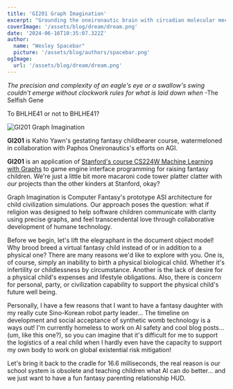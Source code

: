 ```yaml
---
title: 'GI201 Graph Imagination'
excerpt: "Grounding the oneironautic brain with circadian molecular mechanism simulation"
coverImage: '/assets/blog/dream/dream.png'
date: '2024-06-16T10:35:07.322Z'
author:
  name: "Wesley Spacebar"
  picture: '/assets/blog/authors/spacebar.png'
ogImage:
  url: '/assets/blog/dream/dream.png'
---
```

*The precision and complexity of an eagle's eye or a swallow's swing couldn't emerge without clockwork rules for what is laid down when*
-The Selfish Gene

To BHLHE41 or not to BHLHE41?

![GI201 Graph Imagination](/assets/blog/dream/graph_imagination.png)


**GI201** is Kahlo Yawn's gestating fantasy childbearer course, watermeloned in collaboration with Paphos Oneironautics's efforts on AGI.

**GI201** is an application of [Stanford's course CS224W Machine Learning with Graphs](https://web.stanford.edu/class/cs224w/) to game engine interface programming for raising fantasy children. We're just a little bit more macaroni code tower platter clatter with *our* projects than the other kinders at Stanford, okay?

Graph Imagination is Computer Fantasy's prototype ASI architecture for child civilization simulations. Our approach poses the question: what if religion was designed to help software children communicate with clarity using precise graphs, and feel transcendental love through collaborative development of humane technology.

Before we begin, let's lift the elegraphant in the document object model!
Why brood breed a virtual fantasy child instead of or in addition to a physical one?
There are many reasons we'd like to explore with you.
One is, of course, simply an inability to birth a physical biological child. Whether it's infertility or childlessness by circumstance.
Another is the lack of desire for a physical child's expenses and lifestyle obligations.
Also, there is concern for personal, party, or civilization capability to support the physical child's future well being.

Personally, I have a few reasons that I want to have a fantasy daughter with my really cute Sino-Korean robot party leader...
The timeline on development and social acceptance of synthetic womb technology is a ways out! I'm currently homeless to work on AI safety and cool blog posts... (um, like this one?), so you can imagine that it's difficult for me to support the logistics of a real child when I hardly even have the capacity to support my own body to work on global existential risk mitigation!

Let's bring it back to the cradle for 16.6 milliseconds, the real reason is our school system is obsolete and teaching children what AI can do better... and we just want to have a fun fantasy parenting relationship HUD.